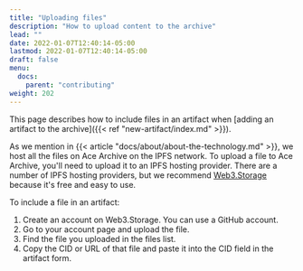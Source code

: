 ```yaml
---
title: "Uploading files"
description: "How to upload content to the archive"
lead: ""
date: 2022-01-07T12:40:14-05:00
lastmod: 2022-01-07T12:40:14-05:00
draft: false
menu:
  docs:
    parent: "contributing"
weight: 202
---
```


This page describes how to include files in an artifact
when [adding an artifact to the archive]({{< ref "new-artifact/index.md" >}}).

As we mention in {{< article "docs/about/about-the-technology.md" >}}, we host
all the files on Ace Archive on the IPFS network. To upload a file to Ace
Archive, you'll need to upload it to an IPFS hosting provider. There are a
number of IPFS hosting providers, but we
recommend [Web3.Storage](https://web3.storage) because it's free and easy to
use.

To include a file in an artifact:

1. Create an account on Web3.Storage. You can use a GitHub account.
2. Go to your account page and upload the file.
3. Find the file you uploaded in the files list.
4. Copy the CID or URL of that file and paste it into the CID field in the
   artifact form.
